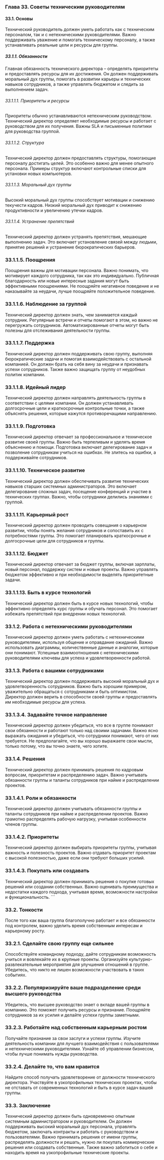### Глава 33. Советы техническим руководителям

#### 33.1. Основы
Технический руководитель должен уметь работать как с техническим персоналом, так и с нетехническими руководителями. Важно поддерживать уважение и помогать техническому персоналу, а также устанавливать реальные цели и ресурсы для группы.

##### 33.1.1. Обязанности
Главная обязанность технического директора – определять приоритеты и предоставлять ресурсы для их достижения. Он должен поддерживать моральный дух группы, помогать в развитии карьеры и технических навыков сотрудников, а также управлять бюджетом и следить за выполнением задач.

###### 33.1.1.1. Приоритеты и ресурсы
Приоритеты обычно устанавливаются нетехническим руководством. Технический директор определяет необходимые ресурсы и работает с руководством для их получения. Важны SLA и письменные политики для руководства группой.

###### 33.1.1.2. Структура
Технический директор должен предоставлять структуры, помогающие персоналу достигать целей. Это особенно важно для менее опытного персонала. Примеры структур включают контрольные списки для установки новых компьютеров.

###### 33.1.1.3. Моральный дух группы
Высокий моральный дух группы способствует мотивации и снижению текучести кадров. Низкий моральный дух приводит к снижению продуктивности и увеличению утечки кадров.

###### 33.1.1.4. Устранение препятствий
Технический директор должен устранять препятствия, мешающие выполнению задач. Это включает установление связей между людьми, принятие решений и устранение бюрократических барьеров.

### 33.1.1.5. Поощрения
Поощрения важны для мотивации персонала. Важно понимать, что мотивирует каждого сотрудника, так как это индивидуально. Публичная благодарность или новые интересные задания могут быть эффективными поощрениями. Не поощряйте негативное поведение и не наказывайте за неудачи, лучше поощряйте положительное поведение.

### 33.1.1.6. Наблюдение за группой
Технический директор должен знать, чем занимается каждый сотрудник. Регулярные встречи и отчеты помогают в этом, но важно не перегружать сотрудников. Автоматизированные отчеты могут быть полезны для отслеживания деятельности группы.

### 33.1.1.7. Поддержка
Технический директор должен поддерживать свою группу, выполняя бюрократические задачи и помогая взаимодействовать с остальной компанией. Он должен брать на себя вину за неудачи и признавать успехи сотрудников. Также важно защищать группу от неудобных политик компании.

### 33.1.1.8. Идейный лидер
Технический директор должен направлять деятельность группы в соответствии с целями компании. Он должен устанавливать долгосрочные цели и краткосрочные контрольные точки, а также объяснять решения, которые кажутся противоречащими направлению.

### 33.1.1.9. Подготовка
Технический директор отвечает за профессиональное и техническое развитие своей группы. Важно быть терпеливым и уделять время объяснению и помощи. Подготовка включает делегирование задач и позволение сотрудникам учиться на ошибках. Не злитесь на ошибки, а поддерживайте сотрудников.

### 33.1.1.10. Техническое развитие
Технический директор должен обеспечивать развитие технических навыков старших системных администраторов. Это включает делегирование сложных задач, посещение конференций и участие в технических группах. Важно, чтобы сотрудники делились знаниями с группой.

### 33.1.1.11. Карьерный рост
Технический директор должен проводить совещания о карьерном развитии, чтобы понять желания сотрудников и сопоставить их с потребностями группы. Это помогает планировать краткосрочные и долгосрочные цели для сотрудников и группы.

### 33.1.1.12. Бюджет
Технический директор отвечает за бюджет группы, включая зарплаты, новый персонал, поддержку систем и новые проекты. Важно управлять бюджетом эффективно и при необходимости выделять приоритетные задачи.

### 33.1.1.13. Быть в курсе технологий
Технический директор должен быть в курсе новых технологий, чтобы эффективно определять курс группы и обучать персонал. Это помогает избежать препятствий при внедрении новых технологий.

### 33.1.2. Работа с нетехническими руководителями
Технический директор должен уметь работать с нетехническими руководителями, используя общение и оправдание ожиданий. Важно использовать диаграммы, количественные данные и аналогии, которые они понимают. Успешные взаимоотношения с нетехническими руководителями ключевы для успеха и удовлетворенности работой.

### 33.1.3. Работа с вашими сотрудниками
Технический директор должен поддерживать высокий моральный дух и удовлетворенность сотрудников. Важно быть хорошим примером, уважительно обращаться с сотрудниками и быть оптимистом. Директор должен верить в способности своей группы и предоставлять им необходимые ресурсы для успеха.

### 33.1.3.4. Задавайте точное направление
Технический директор должен убедиться, что все в группе понимают свои обязанности и работают только над своими задачами. Важно ясно выражать ожидания и убедиться, что сотрудники понимают, чего от них требуется. Не предполагайте, что вы хорошо выражаете свои мысли, только потому, что вы точно знаете, чего хотите.

### 33.1.4. Решения
Технический директор должен принимать решения по кадровым вопросам, приоритетам и распределению задач. Важно учитывать обязанности группы и таланты сотрудников при найме и распределении проектов.

### 33.1.4.1. Роли и обязанности
Технический директор должен учитывать обязанности группы и таланты сотрудников при найме и распределении проектов. Важно грамотно распределять рабочую нагрузку, учитывая особенности членов группы.

### 33.1.4.2. Приоритеты
Технический директор должен выбирать приоритеты группы, учитывая важность и полезность проектов. Важно отдавать приоритет проектам с высокой полезностью, даже если они требуют больших усилий.

### 33.1.4.3. Покупать или создавать
Технический директор должен принимать решения о покупке готовых решений или создании собственных. Важно оценивать преимущества и недостатки каждого подхода, учитывая время, возможности настройки и функциональность. ```

### 33.2. Тонкости
После того как ваша группа благополучно работает и все обязанности под контролем, важно уделить время собственным интересам и карьерному росту.

### 33.2.1. Сделайте свою группу еще сильнее
Способствуйте командному подходу, дайте сотрудникам возможность учиться и вовлекайте их в крупные проекты. Организуйте культурно-развлекательные мероприятия для улучшения отношений в группе. Убедитесь, что никто не лишен возможности участвовать в таких событиях.

### 33.2.2. Популяризируйте ваше подразделение среди высшего руководства
Убедитесь, что высшее руководство знает о вкладе вашей группы в компанию. Это поможет получить ресурсы и признание. Поощряйте сотрудников за их усилия и делайте успехи группы заметными.

### 33.2.3. Работайте над собственным карьерным ростом
Получайте признание за свои заслуги и успехи группы. Изучите деятельность компании для лучшего взаимодействия с пользователями и нетехническими руководителями. Узнайте об управлении бизнесом, чтобы лучше понимать нужды руководства.

### 33.2.4. Делайте то, что вам нравится
Найдите способ получать удовлетворение от должности технического директора. Участвуйте в узкопрофильных технических проектах, чтобы не отставать от современных технологий и быть в курсе задач вашей группы.

### 33.3. Заключение
Технический директор должен быть одновременно опытным системным администратором и руководителем. Он должен поддерживать высокий моральный дух персонала, управлять бюджетом, заключать контракты и работать с руководством и пользователями. Важно принимать решения от имени группы, распределять должности и решать, нужно ли покупать коммерческие решения или создавать собственные. Также важно заботиться о себе и находить время на узкопрофильные технические проекты.
